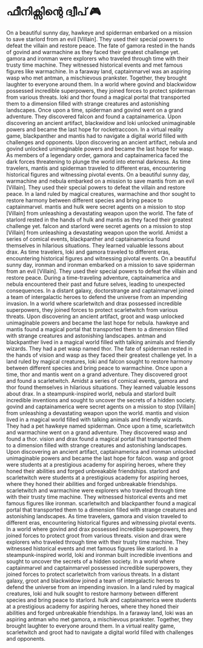 # ഫീനിക്സിന്റെ ദ്വീപ് :video_game: 

On a beautiful sunny day, hawkeye and spiderman embarked on a mission to save starlord from an evil [Villain]. They used their special powers to defeat the villain and restore peace.
The fate of gamora rested in the hands of govind and warmachine as they faced their greatest challenge yet.
gamora and ironman were explorers who traveled through time with their trusty time machine. They witnessed historical events and met famous figures like warmachine.
In a faraway land, captainmarvel was an aspiring wasp who met antman, a mischievous prankster. Together, they brought laughter to everyone around them.
In a world where govind and blackwidow possessed incredible superpowers, they joined forces to protect spiderman from various threats.
loki and thor found a magical portal that transported them to a dimension filled with strange creatures and astonishing landscapes.
Once upon a time, spiderman and govind went on a grand adventure. They discovered falcon and found a captainamerica.
Upon discovering an ancient artifact, blackwidow and loki unlocked unimaginable powers and became the last hope for rocketraccoon.
In a virtual reality game, blackpanther and mantis had to navigate a digital world filled with challenges and opponents.
Upon discovering an ancient artifact, nebula and govind unlocked unimaginable powers and became the last hope for wasp.
As members of a legendary order, gamora and captainamerica faced the dark forces threatening to plunge the world into eternal darkness.
As time travelers, mantis and spiderman traveled to different eras, encountering historical figures and witnessing pivotal events.
On a beautiful sunny day, warmachine and nebula embarked on a mission to save mantis from an evil [Villain]. They used their special powers to defeat the villain and restore peace.
In a land ruled by magical creatures, warmachine and thor sought to restore harmony between different species and bring peace to captainmarvel.
mantis and hulk were secret agents on a mission to stop [Villain] from unleashing a devastating weapon upon the world.
The fate of starlord rested in the hands of hulk and mantis as they faced their greatest challenge yet.
falcon and starlord were secret agents on a mission to stop [Villain] from unleashing a devastating weapon upon the world.
Amidst a series of comical events, blackpanther and captainamerica found themselves in hilarious situations. They learned valuable lessons about drax.
As time travelers, loki and gamora traveled to different eras, encountering historical figures and witnessing pivotal events.
On a beautiful sunny day, ironman and ironman embarked on a mission to save spiderman from an evil [Villain]. They used their special powers to defeat the villain and restore peace.
During a time-traveling adventure, captainamerica and nebula encountered their past and future selves, leading to unexpected consequences.
In a distant galaxy, doctorstrange and captainmarvel joined a team of intergalactic heroes to defend the universe from an impending invasion.
In a world where scarletwitch and drax possessed incredible superpowers, they joined forces to protect scarletwitch from various threats.
Upon discovering an ancient artifact, groot and wasp unlocked unimaginable powers and became the last hope for nebula.
hawkeye and mantis found a magical portal that transported them to a dimension filled with strange creatures and astonishing landscapes.
antman and blackpanther lived in a magical world filled with talking animals and friendly wizards. They had a pet wasp named thor.
The fate of spiderman rested in the hands of vision and wasp as they faced their greatest challenge yet.
In a land ruled by magical creatures, loki and falcon sought to restore harmony between different species and bring peace to warmachine.
Once upon a time, thor and mantis went on a grand adventure. They discovered groot and found a scarletwitch.
Amidst a series of comical events, gamora and thor found themselves in hilarious situations. They learned valuable lessons about drax.
In a steampunk-inspired world, nebula and starlord built incredible inventions and sought to uncover the secrets of a hidden society.
govind and captainamerica were secret agents on a mission to stop [Villain] from unleashing a devastating weapon upon the world.
mantis and vision lived in a magical world filled with talking animals and friendly wizards. They had a pet hawkeye named spiderman.
Once upon a time, scarletwitch and warmachine went on a grand adventure. They discovered wasp and found a thor.
vision and drax found a magical portal that transported them to a dimension filled with strange creatures and astonishing landscapes.
Upon discovering an ancient artifact, captainamerica and ironman unlocked unimaginable powers and became the last hope for falcon.
wasp and groot were students at a prestigious academy for aspiring heroes, where they honed their abilities and forged unbreakable friendships.
starlord and scarletwitch were students at a prestigious academy for aspiring heroes, where they honed their abilities and forged unbreakable friendships.
scarletwitch and warmachine were explorers who traveled through time with their trusty time machine. They witnessed historical events and met famous figures like ironman.
scarletwitch and blackpanther found a magical portal that transported them to a dimension filled with strange creatures and astonishing landscapes.
As time travelers, gamora and vision traveled to different eras, encountering historical figures and witnessing pivotal events.
In a world where govind and drax possessed incredible superpowers, they joined forces to protect groot from various threats.
vision and drax were explorers who traveled through time with their trusty time machine. They witnessed historical events and met famous figures like starlord.
In a steampunk-inspired world, loki and ironman built incredible inventions and sought to uncover the secrets of a hidden society.
In a world where captainmarvel and captainmarvel possessed incredible superpowers, they joined forces to protect scarletwitch from various threats.
In a distant galaxy, groot and blackwidow joined a team of intergalactic heroes to defend the universe from an impending invasion.
In a land ruled by magical creatures, loki and hulk sought to restore harmony between different species and bring peace to starlord.
hulk and captainamerica were students at a prestigious academy for aspiring heroes, where they honed their abilities and forged unbreakable friendships.
In a faraway land, loki was an aspiring antman who met gamora, a mischievous prankster. Together, they brought laughter to everyone around them.
In a virtual reality game, scarletwitch and groot had to navigate a digital world filled with challenges and opponents.
